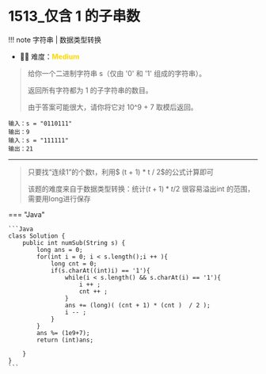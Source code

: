 # 1513_仅含 1 的子串数


<!-- 所有文件名必须是该题目的英文名 -->

!!! note
    <!-- 这里记载考察的数据结构、算法等 -->
    字符串 | 数据类型转换 

- 🔑🔑 难度：<span style = "color:gold; font-weight:bold">Medium</span>


> 给你一个二进制字符串 s（仅由 '0' 和 '1' 组成的字符串）。
> 
> 返回所有字符都为 1 的子字符串的数目。
> 
> 由于答案可能很大，请你将它对 10^9 + 7 取模后返回。



```
输入：s = "0110111"
输出：9
输入：s = "111111"
输出：21

```

---------

> 只要找“连续1”的个数t，利用$ (t + 1) * t / 2$的公式计算即可
> 
> 该题的难度来自于数据类型转换：统计$(t + 1) * t / 2$ 很容易溢出int 的范围，需要用long进行保存





=== "Java"

    ```Java
    class Solution {
        public int numSub(String s) {
            long ans = 0;
            for(int i = 0; i < s.length();i ++ ){
                long cnt = 0;
                if(s.charAt((int)i) == '1'){
                    while(i < s.length() && s.charAt(i) == '1'){
                        i ++ ;
                        cnt ++ ;
                    }
                    ans += (long)( (cnt + 1) * (cnt )  / 2 );
                    i -- ;
                }
            }
            ans %= (1e9+7);
            return (int)ans;

        }
    }
    ```

